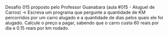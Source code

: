 Desafio 015 proposto pelo Professor Guanabara (aula #015 - Aluguel de Carros)
-> Escreva um programa que pergunte a quantidade de KM percorridos por um carro alugado e a quantidade de dias pelos quais ele foi alugado.
Calcule o preço a pagar, sabendo que o carro custa 60 reais por dia e 0.15 reais por km rodado.